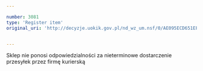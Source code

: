 ```yaml
---

number: 3081
type: 'Register item'
original_uri: 'http://decyzje.uokik.gov.pl/nd_wz_um.nsf/0/AE095ECD651EF116C12579E3003A83D3?OpenDocument'


---
```


Sklep nie ponosi odpowiedzialności za nieterminowe dostarczenie przesyłek przez firmę kurierską
